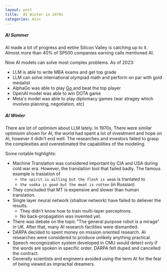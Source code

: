 ```yaml
---
layout: post
title:  AI Winter in 1970s
categories: misc
---
```


##### AI Summer 
AI made a lot of progress and entire Silicon Valley is catching up to it. 
Almost more than 40% of SP500 companies earning calls mentioned AI.

Now AI models can solve most complex problems. As of 2023:
  * LLM is able to write MBA exams and get top grade
  * LLM can solve international olympiad math and perform on par with gold medalist
  * AlphaGo was able to play <a href="https://research.google/pubs/mastering-the-game-of-go-with-deep-neural-networks-and-tree-search/"> Go </a> and beat the top player
  * OpenAI model was able to win DOTA game
  * Meta's model was able to play diplomacy games (war stragey which involves planning, negotiation, etc)

##### AI Winter

There are lot of optimism about LLM lately. In 1970s, There were similar optimisim shown for AI, the world had spent a lot of investment and hope on AI, however it didn't end well. The researches and investors failed to grasp the complexities and overestimated the capabilities of the modeling. 

Some notable highlights:

  * Machine Translation was considered important by CIA and USA during cold war era. However, the translation tool that failed badly. The famous example is traslation of
    * `the spirit is willing but the flesh is weak` is tranlated to
    * `the vodka is good but the meat is rotten` (in Russian)
  * They concluded that MT is expensive and slower than human translation.
  * Single layer neural network (shallow network) have failed to deliever the results.
    * They didn't know how to train multi-layer perceptrons.
    * No back-propagation was invented yet.
  * There was debate on the topic "The general purpose robot is a mirage" in UK. After that, many AI research facilities were dismantled.
  * DARPA decided to spent money on mission oriented research. AI researches were considered to produce unlikely anything practical.
  * Speech recongnization system developed in CMU would detect only if the words are spoken in specific order. DARPA felt duped and cancelled the contract.
  * Generally scientists and engineers avoided using the term AI for the fear of being viewed as impractial dreamers.


